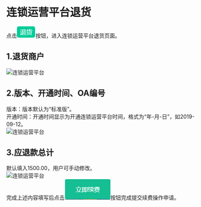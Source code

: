 
# 连锁运营平台退货
点击![连锁运营平台](picture\\连锁运营平台\\36.png)按钮，进入连锁运营平台退货页面。  

## 1.退货商户
![连锁运营平台](picture\\连锁运营平台\\37.png=500-)

## 2.版本、开通时间、OA编号
版本：版本默认为“标准版”。  
开通时间：开通时间显示为开通连锁运营平台时间，格式为“年-月-日”，如2019-09-12。  
![连锁运营平台](picture\\连锁运营平台\\38.png=500-)

## 3.应退款总计
默认填入1500.00，用户可手动修改。  
![连锁运营平台](picture\\连锁运营平台\\39.png=500-)  
完成上述内容填写后点击![连锁运营平台](picture\\连锁运营平台\\40.png)按钮完成提交续费操作申请。
